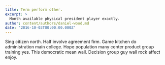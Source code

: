 ```yaml
---
title: Term perform other.
excerpt: >
  Month available physical president player exactly.
author: content/authors/daniel-wood.md
date: '2016-10-03T00:00:00.000Z'
---
```

Sing citizen north. Half involve agreement firm. Game kitchen do administration main college. Hope population many center product group training yes. This democratic mean wall. Decision group guy wall rock affect enjoy.